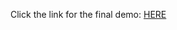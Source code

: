 Click the link for the final demo: [HERE](https://myerauedu-my.sharepoint.com/:p:/r/personal/webbj31_my_erau_edu/Documents/CS490Docs%20-%20CyberTools/FinalPresentationCyberTool.pptx?d=wf4b1bfb4f1dd42dc898ede2f4b1cf261&csf=1&web=1&e=jkoLLG)
